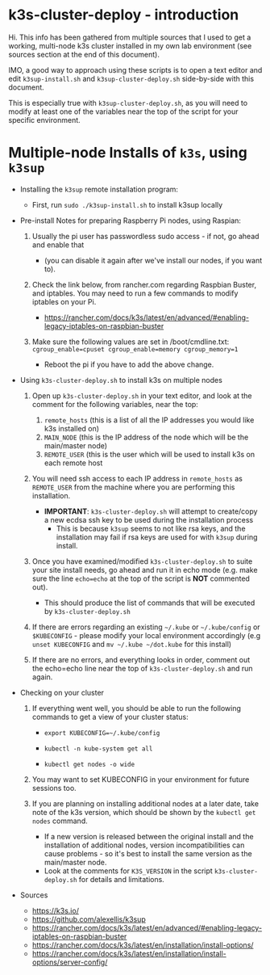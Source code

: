 # k3s-cluster-deploy - introduction

Hi.  This info has been gathered from multiple sources that I used to get a working, multi-node k3s cluster installed in my own lab environment (see sources section at the end of this document).

IMO, a good way to approach using these scripts is to open a text editor and edit `k3sup-install.sh` and `k3sup-cluster-deploy.sh` side-by-side with this document.

This is especially true with `k3sup-cluster-deploy.sh`, as you will need to modify at least one of the variables near the top of the script for your specific environment.

# Multiple-node Installs of `k3s`, using `k3sup`

+ Installing the `k3sup` remote installation program:
    
    - First, run `sudo ./k3sup-install.sh` to install k3sup locally

+ Pre-install Notes for preparing Raspberry Pi nodes, using Raspian:

    1. Usually the pi user has passwordless sudo access - if not, go ahead and enable that 
        - (you can disable it again after we've install our nodes, if you want to).

    2. Check the link below, from rancher.com regarding Raspbian Buster, and iptables.  You may need to run a few commands to modify iptables on your Pi.
        - https://rancher.com/docs/k3s/latest/en/advanced/#enabling-legacy-iptables-on-raspbian-buster

    3. Make sure the following values are set in /boot/cmdline.txt: `cgroup_enable=cpuset cgroup_enable=memory cgroup_memory=1`
        - Reboot the pi if you have to add the above change.

+ Using `k3s-cluster-deploy.sh` to install k3s on multiple nodes

    1. Open up `k3s-cluster-deploy.sh` in your text editor, and look at the comment for the following variables, near the top:
        1. `remote_hosts` (this is a list of all the IP addresses you would like k3s installed on)
        2. `MAIN_NODE` (this is the IP address of the node which will be the main/master node)
        3. `REMOTE_USER` (this is the user which will be used to install k3s on each remote host

    2.  You will need ssh access to each IP address in `remote_hosts` as `REMOTE_USER` from the machine where you are performing this installation.
        - **IMPORTANT**: `k3s-cluster-deploy.sh` will attempt to create/copy a new ecdsa ssh key to be used during the installation process 
            - This is because `k3sup` seems to not like rsa keys, and the installation may fail if rsa keys are used for with `k3sup` during install.

    3.  Once you have examined/modified `k3s-cluster-deploy.sh` to suite your site install needs, go ahead and run it in echo mode (e.g. make sure the line `echo=echo` at the top of the script is **NOT** commented out).
        - This should produce the list of commands that will be executed by `k3s-cluster-deploy.sh`

    4. If there are errors regarding an existing `~/.kube` or `~/.kube/config` or `$KUBECONFIG` - please modify your local environment accordingly (e.g `unset KUBECONFIG` and `mv ~/.kube ~/dot.kube` for this install)

    5. If there are no errors, and everything looks in order, comment out the echo=echo line near the top of `k3s-cluster-deploy.sh` and run again.

+ Checking on your cluster

   1. If everything went well, you should be able to run the following commands to get a view of your cluster status:

       - `export KUBECONFIG=~/.kube/config`

       - `kubectl -n kube-system get all`

       - `kubectl get nodes -o wide`

    2. You may want to set KUBECONFIG in your environment for future sessions too.

    3. If you are planning on installing additional nodes at a later date, take note of the k3s version, which should be shown by the `kubectl get nodes` command.
        - If a new version is released between the original install and the installation of additional nodes, version incompatibilities can cause problems - so it's best to install the same version as the main/master node.
        - Look at the comments for `K3S_VERSION` in the script `k3s-cluster-deploy.sh` for details and limitations.

+ Sources

    - https://k3s.io/
    - https://github.com/alexellis/k3sup
    - https://rancher.com/docs/k3s/latest/en/advanced/#enabling-legacy-iptables-on-raspbian-buster
    - https://rancher.com/docs/k3s/latest/en/installation/install-options/
    - https://rancher.com/docs/k3s/latest/en/installation/install-options/server-config/
    

